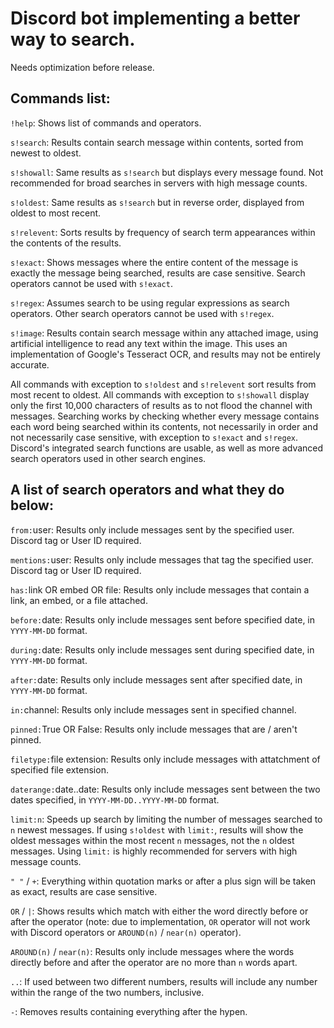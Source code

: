 # Discord bot implementing a better way to search.

Needs optimization before release.

## Commands list:
``!help``: Shows list of commands and operators.

``s!search``: Results contain search message within contents, sorted from newest to oldest.

``s!showall``: Same results as ``s!search`` but displays every message found. Not recommended for broad searches in servers with high message counts.

``s!oldest``: Same results as ``s!search`` but in reverse order, displayed from oldest to most recent.

``s!relevent``: Sorts results by frequency of search term appearances within the contents of the results.

``s!exact``: Shows messages where the entire content of the message is exactly the message being searched, results are case sensitive. Search operators cannot be used with ``s!exact``.

``s!regex``: Assumes search to be using regular expressions as search operators. Other search operators cannot be used with ``s!regex``.

``s!image``: Results contain search message within any attached image, using artificial intelligence to read any text within the image. This uses an implementation of Google's Tesseract OCR, and results may not be entirely accurate.


All commands with exception to ``s!oldest`` and ``s!relevent`` sort results from most recent to oldest. All commands with exception to ``s!showall`` display only the first 10,000 characters of results as to not flood the channel with messages. Searching works by checking whether every message contains each word being searched within its contents, not necessarily in order and not necessarily case sensitive, with exception to ``s!exact`` and ``s!regex``. Discord's integrated search functions are usable, as well as more advanced search operators used in other search engines.

## A list of search operators and what they do below:

``from:``user: Results only include messages sent by the specified user. Discord tag or User ID required.

``mentions:``user: Results only include messages that tag the specified user. Discord tag or User ID required.

``has:``link OR embed OR file: Results only include messages that contain a link, an embed, or a file attached.

``before:``date: Results only include messages sent before specified date, in ``YYYY-MM-DD`` format.

``during:``date: Results only include messages sent during specified date, in ``YYYY-MM-DD`` format.

``after:``date: Results only include messages sent after specified date, in ``YYYY-MM-DD`` format.

``in:``channel: Results only include messages sent in specified channel.

``pinned:``True OR False: Results only include messages that are / aren't pinned.

``filetype:``file extension: Results only include messages with attatchment of specified file extension.

``daterange:``date..date: Results only include messages sent between the two dates specified, in ``YYYY-MM-DD..YYYY-MM-DD`` format.

``limit:n``: Speeds up search by limiting the number of messages searched to ``n`` newest messages. If using ``s!oldest`` with ``limit:``, results will show the oldest messages within the most recent ``n`` messages, not the ``n`` oldest messages. Using ``limit:`` is highly recommended for servers with high message counts.


``" "`` / ``+``: Everything within quotation marks or after a plus sign will be taken as exact, results are case sensitive.

``OR`` / ``|``: Shows results which match with either the word directly before or after the operator (note: due to implementation, ``OR`` operator will not work with Discord operators or ``AROUND(n)`` / ``near(n)`` operator).

``AROUND(n)`` / ``near(n)``: Results only include messages where the words directly before and after the operator are no more than ``n`` words apart.

``..``: If used between two different numbers, results will include any number within the range of the two numbers, inclusive.

``-``: Removes results containing everything after the hypen.
